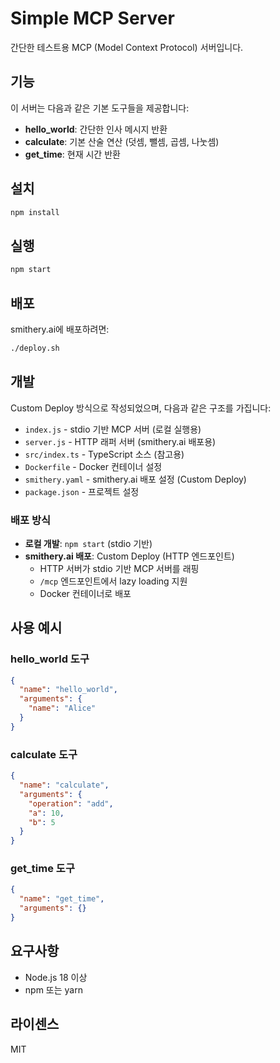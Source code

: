 # Simple MCP Server

간단한 테스트용 MCP (Model Context Protocol) 서버입니다.

## 기능

이 서버는 다음과 같은 기본 도구들을 제공합니다:

- **hello_world**: 간단한 인사 메시지 반환
- **calculate**: 기본 산술 연산 (덧셈, 뺄셈, 곱셈, 나눗셈)
- **get_time**: 현재 시간 반환

## 설치

```bash
npm install
```

## 실행

```bash
npm start
```

## 배포

smithery.ai에 배포하려면:

```bash
./deploy.sh
```

## 개발

Custom Deploy 방식으로 작성되었으며, 다음과 같은 구조를 가집니다:

- `index.js` - stdio 기반 MCP 서버 (로컬 실행용)
- `server.js` - HTTP 래퍼 서버 (smithery.ai 배포용)
- `src/index.ts` - TypeScript 소스 (참고용)
- `Dockerfile` - Docker 컨테이너 설정
- `smithery.yaml` - smithery.ai 배포 설정 (Custom Deploy)
- `package.json` - 프로젝트 설정

### 배포 방식

- **로컬 개발**: `npm start` (stdio 기반)
- **smithery.ai 배포**: Custom Deploy (HTTP 엔드포인트)
  - HTTP 서버가 stdio 기반 MCP 서버를 래핑
  - `/mcp` 엔드포인트에서 lazy loading 지원
  - Docker 컨테이너로 배포

## 사용 예시

### hello_world 도구
```json
{
  "name": "hello_world",
  "arguments": {
    "name": "Alice"
  }
}
```

### calculate 도구
```json
{
  "name": "calculate",
  "arguments": {
    "operation": "add",
    "a": 10,
    "b": 5
  }
}
```

### get_time 도구
```json
{
  "name": "get_time",
  "arguments": {}
}
```

## 요구사항

- Node.js 18 이상
- npm 또는 yarn

## 라이센스

MIT 